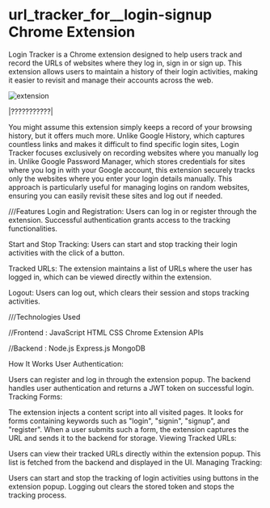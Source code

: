 ﻿# url_tracker_for__login-signup Chrome Extension

Login Tracker is a Chrome extension designed to help users track and record the URLs of websites where they log in, sign in or sign up. This extension allows users to maintain a history of their login activities, making it easier to revisit and manage their accounts across the web.

![extension](https://github.com/user-attachments/assets/fb173914-1a0d-4942-b733-ad2eb5947278)


|???????????|

You might assume this extension simply keeps a record of your browsing history, but it offers much more. Unlike Google History, which captures countless links and makes it difficult to find specific login sites, Login Tracker focuses exclusively on recording websites where you manually log in. Unlike Google Password Manager, which stores credentials for sites where you log in with your Google account, this extension securely tracks only the websites where you enter your login details manually. This approach is particularly useful for managing logins on random websites, ensuring you can easily revisit these sites and log out if needed.
  

///Features
Login and Registration: Users can log in or register through the extension. Successful authentication grants access to the tracking functionalities.

Start and Stop Tracking: Users can start and stop tracking their login activities with the click of a button.

Tracked URLs: The extension maintains a list of URLs where the user has logged in, which can be viewed directly within the extension.

Logout: Users can log out, which clears their session and stops tracking activities.

///Technologies Used

//Frontend :
JavaScript
HTML
CSS
Chrome Extension APIs

//Backend :
Node.js
Express.js
MongoDB

How It Works
User Authentication:

Users can register and log in through the extension popup. The backend handles user authentication and returns a JWT token on successful login.
Tracking Forms:

The extension injects a content script into all visited pages. It looks for forms containing keywords such as "login", "signin", "signup", and "register".
When a user submits such a form, the extension captures the URL and sends it to the backend for storage.
Viewing Tracked URLs:

Users can view their tracked URLs directly within the extension popup. This list is fetched from the backend and displayed in the UI.
Managing Tracking:

Users can start and stop the tracking of login activities using buttons in the extension popup.
Logging out clears the stored token and stops the tracking process.
